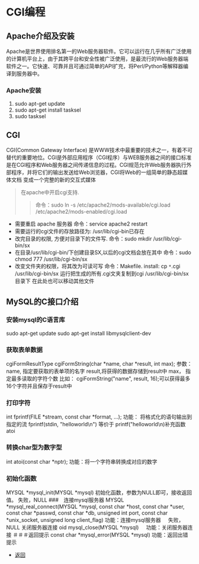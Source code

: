 # CGI编程
## Apache介绍及安装
Apache是世界使用排名第一的Web服务器软件。它可以运行在几乎所有广泛使用的计算机平台上，由于其跨平台和安全性被广泛使用，是最流行的Web服务器端软件之一。它快速、可靠并且可通过简单的API扩充，将Perl/Python等解释器编译到服务器中。
### Apache安装
1. sudo apt-get update
2. sudo apt-get install tasksel
3. sudo tasksel
## CGI
CGI(Common Gateway Interface) 是WWW技术中最重要的技术之一，有着不可替代的重要地位。CGI是外部应用程序（CGI程序）与WEB服务器之间的接口标准
是在CGI程序和Web服务器之间传递信息的过程。CGI规范允许Web服务器执行外部程序，并将它们的输出发送给Web浏览器，CGI将Web的一组简单的静态超媒体文档
变成一个完整的新的交互式媒体
>在apache中开启cgi支持.
>>命令：sudo ln -s /etc/apache2/mods-available/cgi.load /etc/apache2/mods-enabled/cgi.load
* 需要重启 apache 服务器
命令：service apache2 restart
* 需要运行的cgi文件的存放路径为:
/usr/lib/cgi-bin已存在
* 改完目录的权限, 方便对目录下的文件写.
命令：sudo mkdir /usr/lib/cgi-bin/sx
* 在目录/usr/lib/cgi-bin/下创建目录SX,以后的cgi文档会放在其中
命令：sudo chmod 777 /usr/lib/cgi-bin/sx
*  改变文件夹的权限，将其改为可读可写
命令：Makefile.
install:
cp `*`.cgi /usr/lib/cgi-bin/sx
运行把生成的所有.cgi文夹复制到cgi /usr/lib/cgi-bin/sx目录下
在此处也可以移动其他文件
## MySQL的C接口介绍
### 安装mysql的C语言库
sudo apt-get update
sudo apt-get install libmysqlclient-dev
### 获取表单数据
cgiFormResultType   cgiFormString(char *name, char *result, int max);
参数：  name, 指定要获取的表单项的名字
       result,将获得的数据存储到result中
       max， 指定最多读取的字符个数
比如： cgiFormString("name", result,  16);可以获得最多16个字符并且保存于result中
### 打印字符
int fprintf(FILE *stream, const char *format, ...);
功能： 将格式化的语句输出到指定的流
fprintf(stdin, "helloworld\n")  等价于 printf("helloworld\n)补充函数atoi
### 转换char型为数字型
int atoi(const char *nptr);
功能：将一个字符串转换成对应的数字
### 初始化函数
MYSQL *mysql_init(MYSQL *mysql)
初始化函数，参数为NULL即可，接收返回值。
失败，NULL
###　连接mysql服务器
MYSQL *mysql_real_connect(MYSQL *mysql, const char *host, const char *user, const char *passwd, const char *db, unsigned int port, const char *unix_socket, unsigned long client_flag)
功能：连接mysql服务器
      失败，NULL
关闭服务器连接
oid mysql_close(MYSQL *mysql)     功能：关闭服务器连接
＃＃＃返回提示
const char *mysql_error(MYSQL *mysql)
功能：返回出错提示
* [返回](../README.md)  
